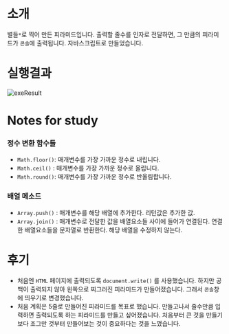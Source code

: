 # 소개
별들`*`로 찍어 만든 피라미드입니다. 출력할 줄수를 인자로 전달하면, 그 만큼의 피라미드가 `콘솔`에 출력됩니다.
자바스크립트로 만들었습니다.

# 실행결과
![exeResult][logo]

[logo]:https://github.com/MulManDu/web-dev-codesquad/blob/master/makePyramid/makePyraimd.png

# Notes for study

### 정수 변환 함수들
- `Math.floor()`: 매개변수를 가장 가까운 정수로 내립니다.
- `Math.ceil()` : 매개변수를 가장 가까운 정수로 올립니다.
- `Math.round()`: 매개변수를 가장 가까운 정수로 반올림합니다.

### 배열 메소드
- `Array.push()` : 매개변수를 해당 배열에 추가한다. 리턴값은 추가한 값.
- `Array.join()` : 매개변수로 전달한 값을 배열요소들 사이에 들어가 연결된다. 연결한 배열요소들을 문자열로 반환한다.
                 해당 배열을 수정하지 않는다.

# 후기
- 처음엔 `HTML` 페이지에 출력되도록 `document.write()` 를 사용했습니다. 하지만 공백이 출력되지 않아 왼쪽으로 찌그러진
피라미드가 만들어졌습니다. 그래서 `콘솔`창에 띄우기로 변경했습니다.
- 처음 계획은 5줄로 만들어진 피라미드를 목표로 했습니다. 만들고나서 줄수만큼 입력하면 출력되도록 하는 피라미드를 만들고 싶어졌습니다.
처음부터 큰 것을 만들기 보다 조그만 것부터 만들어보는 것이 중요하다는 것을 느꼈습니다.
